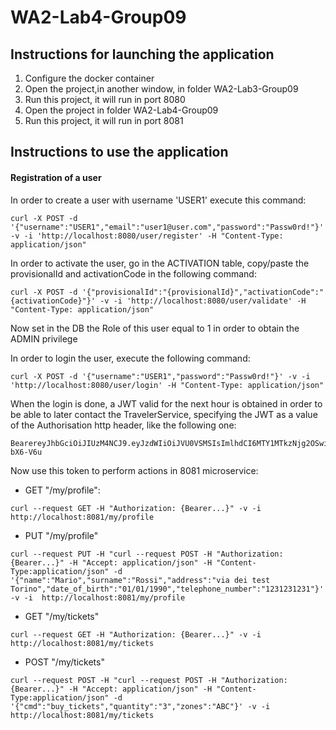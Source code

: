 # WA2-Lab4-Group09

## Instructions for launching the application
1. Configure the docker container
2. Open the project,in another window, in folder WA2-Lab3-Group09 
3. Run this project, it will run in port 8080
4. Open the project in folder WA2-Lab4-Group09
5. Run this project, it will run in port 8081
## Instructions to use the application
#### Registration of a user 
In order to create a user with username 'USER1' execute this command:
```
curl -X POST -d '{"username":"USER1","email":"user1@user.com","password":"Passw0rd!"}' -v -i 'http://localhost:8080/user/register' -H "Content-Type: application/json"
```

In order to activate the user, go in the ACTIVATION table, copy/paste the provisionalId and activationCode in the following command:
```
curl -X POST -d '{"provisionalId":"{provisionalId}","activationCode":"{activationCode}"}' -v -i 'http://localhost:8080/user/validate' -H "Content-Type: application/json"
```

Now set in the DB the Role of this user equal to 1 in order to obtain the ADMIN privilege

In order to login the user, execute the following command:
```
curl -X POST -d '{"username":"USER1","password":"Passw0rd!"}' -v -i 'http://localhost:8080/user/login' -H "Content-Type: application/json"
```

When the login is done, a JWT valid for the next hour is obtained in order to be able to later contact the TravelerService, specifying the JWT as a value of the Authorisation http header, like the following one:
```
BearereyJhbGciOiJIUzM4NCJ9.eyJzdWIiOiJVU0VSMSIsImlhdCI6MTY1MTkzNjg2OSwiZXhwIjoxNjUxOTQwNDY5LCJyb2xlIjoiQ1VTVE9NRVIifQ.KTZKau_A0FxDUNxj9Sk9UKtiE6Ir1N8b7t_js3I0GFloVOghVpAx2uUS-bX6-V6u
```

Now use this token to perform actions in 8081 microservice:

- GET "/my/profile":
```
curl --request GET -H "Authorization: {Bearer...}" -v -i  http://localhost:8081/my/profile
```
- PUT "/my/profile"
```
curl --request PUT -H "curl --request POST -H "Authorization: {Bearer...}" -H "Accept: application/json" -H "Content-Type:application/json" -d '{"name":"Mario","surname":"Rossi","address":"via dei test Torino","date_of_birth":"01/01/1990","telephone_number":"1231231231"}' -v -i  http://localhost:8081/my/profile
```
- GET "/my/tickets"
```
curl --request GET -H "Authorization: {Bearer...}" -v -i  http://localhost:8081/my/tickets
```
- POST "/my/tickets"
```
curl --request POST -H "curl --request POST -H "Authorization: {Bearer...}" -H "Accept: application/json" -H "Content-Type:application/json" -d '{"cmd":"buy_tickets","quantity":"3","zones":"ABC"}' -v -i  http://localhost:8081/my/tickets
```